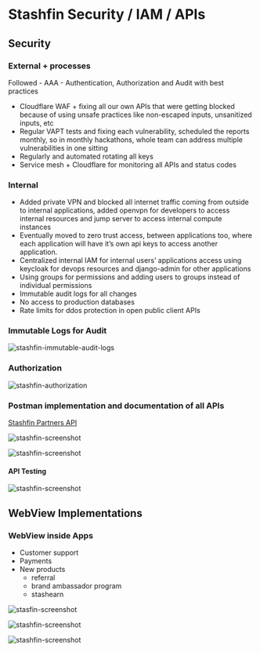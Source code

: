 # Stashfin Security / IAM / APIs

## Security

### External + processes

Followed - AAA - Authentication, Authorization and Audit with best practices

- Cloudflare WAF + fixing all our own APIs that were getting blocked because of using unsafe practices like non-escaped inputs, unsanitized inputs, etc
- Regular VAPT tests and fixing each vulnerability, scheduled the reports monthly, so in monthly hackathons, whole team can address multiple vulnerabilities in one sitting
- Regularly and automated rotating all keys
- Service mesh + Cloudflare for monitoring all APIs and status codes

### Internal

- Added private VPN and blocked all internet traffic coming from outside to internal applications, added openvpn for developers to access internal resources and jump server to access internal compute instances
- Eventually moved to zero trust access, between applications too, where each application will have it’s own api keys to access another application.
- Centralized internal IAM for internal users’ applications access using keycloak for devops resources and django-admin for other applications
- Using groups for permissions and adding users to groups instead of individual permissions
- Immutable audit logs for all changes
- No access to production databases
- Rate limits for ddos protection in open public client APIs

### Immutable Logs for Audit

![stashfin-immutable-audit-logs](../../media/Pasted%20image%2020231201175020.png)

### Authorization

![stashfin-authorization](../../media/Pasted%20image%2020231201175035.png)

### Postman implementation and documentation of all APIs

[Stashfin Partners API](https://documenter.getpostman.com/view/16927648/TzzGGtg9)

![stashfin-screenshot](../../media/Pasted%20image%2020231201175731.png)

![stashfin-screenshot](../../media/Pasted%20image%2020231201175751.png)

#### API Testing

![stashfin-screenshot](../../media/Pasted%20image%2020231201175759.png)

## WebView Implementations

### WebView inside Apps

- Customer support
- Payments
- New products
  - referral
  - brand ambassador program
  - stashearn

![stasfin-screenshot](../../media/Pasted%20image%2020231201180310.png)

![stashfin-screenshot](../../media/Pasted%20image%2020231201180349.png)

![stashfin-screenshot](../../media/Pasted%20image%2020231201180442.png)
